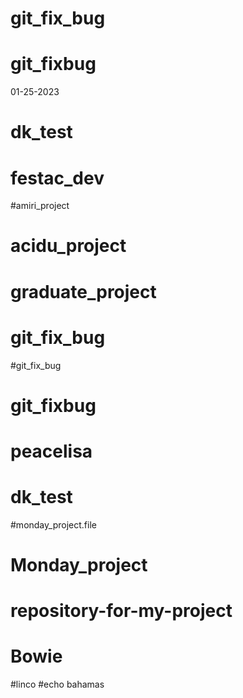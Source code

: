 # git_fix_bug
# git_fixbug
01-25-2023
# dk_test
# festac_dev
#amiri_project
# acidu_project
# graduate_project
# git_fix_bug
#git_fix_bug
# git_fixbug
# peacelisa
# dk_test
#monday_project.file
# Monday_project
# repository-for-my-project
# Bowie
#linco
#echo bahamas
